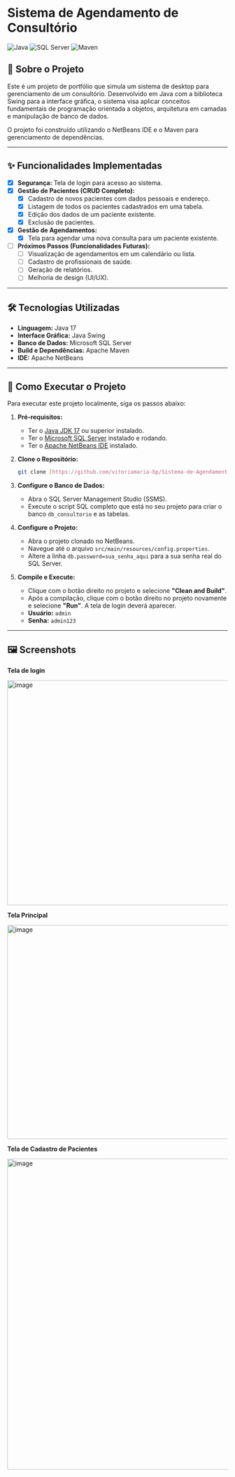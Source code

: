 # Sistema de Agendamento de Consultório

![Java](https://img.shields.io/badge/Java-ED8B00?style=for-the-badge&logo=openjdk&logoColor=white)
![SQL Server](https://img.shields.io/badge/Microsoft%20SQL%20Server-CC2927?style=for-the-badge&logo=microsoftsqlserver&logoColor=white)
![Maven](https://img.shields.io/badge/Apache%20Maven-C71A36?style=for-the-badge&logo=apache-maven&logoColor=white)

## 📖 Sobre o Projeto

Este é um projeto de portfólio que simula um sistema de desktop para gerenciamento de um consultório. Desenvolvido em Java com a biblioteca Swing para a interface gráfica, o sistema visa aplicar conceitos fundamentais de programação orientada a objetos, arquitetura em camadas e manipulação de banco de dados.

O projeto foi construído utilizando o NetBeans IDE e o Maven para gerenciamento de dependências.

---

## ✨ Funcionalidades Implementadas

- [x] **Segurança:** Tela de login para acesso ao sistema.
- [x] **Gestão de Pacientes (CRUD Completo):**
  - [x] Cadastro de novos pacientes com dados pessoais e endereço.
  - [x] Listagem de todos os pacientes cadastrados em uma tabela.
  - [x] Edição dos dados de um paciente existente.
  - [x] Exclusão de pacientes.
- [x] **Gestão de Agendamentos:**
  - [x] Tela para agendar uma nova consulta para um paciente existente.
- [ ] **Próximos Passos (Funcionalidades Futuras):**
  - [ ] Visualização de agendamentos em um calendário ou lista.
  - [ ] Cadastro de profissionais de saúde.
  - [ ] Geração de relatórios.
  - [ ] Melhoria de design (UI/UX).

---

## 🛠️ Tecnologias Utilizadas

* **Linguagem:** Java 17
* **Interface Gráfica:** Java Swing
* **Banco de Dados:** Microsoft SQL Server
* **Build e Dependências:** Apache Maven
* **IDE:** Apache NetBeans

---

## 🚀 Como Executar o Projeto

Para executar este projeto localmente, siga os passos abaixo:

1.  **Pré-requisitos:**
    * Ter o [Java JDK 17](https://www.oracle.com/java/technologies/javase/jdk17-archive-downloads.html) ou superior instalado.
    * Ter o [Microsoft SQL Server](https://www.microsoft.com/pt-br/sql-server/sql-server-downloads) instalado e rodando.
    * Ter o [Apache NetBeans IDE](https://netbeans.apache.org/download/index.html) instalado.

2.  **Clone o Repositório:**
    ```bash
    git clone [https://github.com/vitoriamaria-bp/Sistema-de-Agendamento-Consultorio.git](https://github.com/vitoriamaria-bp/Sistema-de-Agendamento-Consultorio.git)
    ```

3.  **Configure o Banco de Dados:**
    * Abra o SQL Server Management Studio (SSMS).
    * Execute o script SQL completo que está no seu projeto para criar o banco `db_consultorio` e as tabelas.

4.  **Configure o Projeto:**
    * Abra o projeto clonado no NetBeans.
    * Navegue até o arquivo `src/main/resources/config.properties`.
    * Altere a linha `db.password=sua_senha_aqui` para a sua senha real do SQL Server.

5.  **Compile e Execute:**
    * Clique com o botão direito no projeto e selecione **"Clean and Build"**.
    * Após a compilação, clique com o botão direito no projeto novamente e selecione **"Run"**. A tela de login deverá aparecer.
    * **Usuário:** `admin`
    * **Senha:** `admin123`
---

## 🖼️ Screenshots

**Tela de login**

<img width="584" height="513" alt="image" src="https://github.com/user-attachments/assets/090ba701-38af-4bdb-a627-72e38a237b17" />


**Tela Principal**

<img width="595" height="488" alt="image" src="https://github.com/user-attachments/assets/df5eb367-d93b-4d06-9f8a-f676f4326eda" />


**Tela de Cadastro de Pacientes**

<img width="891" height="709" alt="image" src="https://github.com/user-attachments/assets/e781f7ab-5377-4671-8ca3-15b8f48a2a00" />
